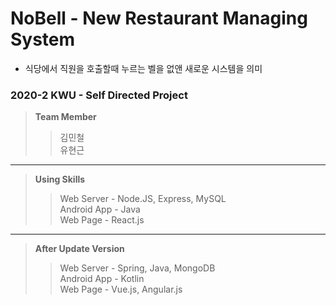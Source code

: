 # NoBell - New Restaurant Managing System    
- 식당에서 직원을 호출할때 누르는 벨을 없앤 새로운 시스템을 의미
### 2020-2 KWU - Self Directed Project

> **Team Member**
> > 김민철    
> > 유현근    

***

> **Using Skills**
> > Web Server - Node.JS, Express, MySQL    
> > Android App - Java    
> > Web Page - React.js   

***

> **After Update Version**    
> > Web Server - Spring, Java, MongoDB    
> > Android App - Kotlin    
> > Web Page - Vue.js, Angular.js    
